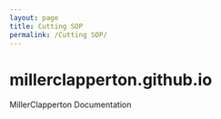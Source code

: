 ```yaml
---
layout: page
title: Cutting SOP
permalink: /Cutting SOP/
---
```


# millerclapperton.github.io
MillerClapperton Documentation
